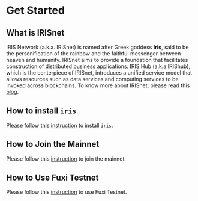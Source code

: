 # Get Started

## What is IRISnet

IRIS Network (a.k.a. IRISnet) is named after Greek goddess **Iris**, said to be the personification of the rainbow and the faithful messenger between heaven and humanity. IRISnet aims to provide a foundation that facilitates construction of distributed business applications. IRIS Hub (a.k.a IRIShub), which is the centerpiece of IRISnet, introduces a unified service model that allows resources such as data services and computing services to be invoked across blockchains. To know more about IRISnet, please read this [blog](https://medium.com/irisnet-blog).

## How to install `iris`  


Please follow this [instruction](../software/How-to-install-Irishub.md) to install `iris`.


## How to Join the Mainnet


Please follow this [instruction](Join-the-Mainnet.md) to join the mainnet.


## How to Use Fuxi Testnet


Please follow this [instruction](Join-the-Testnet.md) to use Fuxi Testnet.
